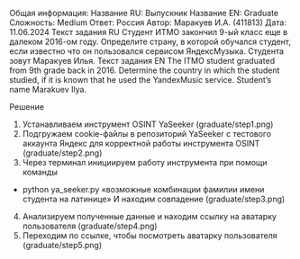 Общая информация:
Название RU: Выпускник 
Название EN: Graduate 
Сложность: Medium
Ответ: Россия
Автор: Маракуев И.А. (411813) 
Дата: 11.06.2024
Текст задания RU
Студент ИТМО закончил 9-ый класс еще в далеком 2016-ом году. Определите страну, в которой обучался студент, если известно что он пользовался сервисом ЯндексМузыка. Студента зовут Маракуев Илья.
Текст задания EN
The ITMO student graduated from 9th grade back in 2016. Determine the country in which the student studied, if it is known that he used the YandexMusic service. Student’s name Marakuev Ilya.

Решение
1. Устанавливаем инструмент OSINT YaSeeker (graduate/step1.png)
2. Подгружаем cookie-файлы в репозиторий YaSeeker с тестового аккаунта Яндекс для корректной работы инструмента OSINT (graduate/step2.png)
3. Через терминал инициируем работу инструмента при помощи команды 
- python ya_seeker.py  «возможные комбинации  фамилии имени студента на латинице»
И находим совпадение (graduate/step3.png)
4. Анализируем полученные данные и находим ссылку на аватарку пользователя (graduate/step4.png)
5. Переходим по ссылке, чтобы посмотреть аватарку пользователя (graduate/step5.png)

